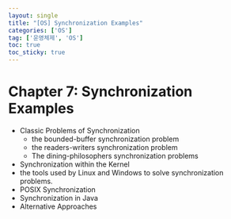 ```yaml
---
layout: single
title: "[OS] Synchronization Examples"
categories: ['OS']
tag: ['운영체제', 'OS']
toc: true
toc_sticky: true
---
```


# Chapter 7: Synchronization Examples

- Classic Problems of Synchronization 
  - the bounded-buffer synchronization problem 
  - the readers-writers synchronization problem 
  - The dining-philosophers synchronization problems 
- Synchronization within the Kernel 
- the tools used by Linux and Windows to solve synchronization problems. 
- POSIX Synchronization 
- Synchronization in Java  
- Alternative Approaches